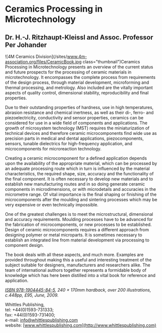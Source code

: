 # Ceramics Processing in Microtechnology

## Dr. H.-J. Ritzhaupt-Kleissl and Assoc. Professor Per Johander


![4M Ceramics Division](/sites/www.4m-association.org/files/CeramicBook.jpg class="thumbnail")Ceramics Processing in Microtechnology presents an overview of the current status and future prospects for the processing of ceramic materials in microtechnology. It encompasses the complete process from requirements of the design process, through material development, microforming and thermal processing, and metrology. Also included are the vitally important aspects of quality control, dimensional stability, reproducibility and final properties.  

Due to their outstanding properties of hardness, use in high temperatures, abrasion resistance and chemical inertness, as well as their di-, ferro- and piezoelectricity, conductivity and sensor properties, ceramics can be considered for use in a wide field of components and applications. The growth of microsystem technology (MST) requires the miniaturization of technical devices and therefore ceramic microcomponents find wide use as precision parts in medical and dental applications, piezocomponents, sensors, tunable dielectrics for high-frequency application, and microcomponents for microreaction technology.  

Creating a ceramic microcomponent for a defined application depends upon the availability of the appropriate material, which can be processed by an adequate processing route which in turn is influenced by the material characteristics, the required shape, size, accuracy and the functionality of the final component. It is often necessary to develop new materials and to establish new manufacturing routes and in so doing generate ceramic components in microdimensions, or with microdetails and accuracies in the micrometre range. Of vital importance is the final shaping or finishing of the microcomponents after the moulding and sintering processes which may be very expensive or even technically impossible.

One of the greatest challenges is to meet the microstructural, dimensional and accuracy requirements. Moulding processes have to be advanced for the fabrication of microcomponents, or new processes to be established. Design of ceramic microcomponents requires a different approach from designing polymer or metal microparts. It is sometimes necessary to establish an integrated line from material development via processing to component design. 

The book deals with all these aspects, and much more. Examples are provided throughout making this a useful and interesting treatment of the subject suitable for designers, manufacturers and researchers alike. The team of international authors together represents a formidable body of knowledge which has here been distilled into a vital book for reference and application.


*[ISBN 978-1904445-84-5](http://moo.whittlespublishing.com/whittles/item/4575 ), 240 × 170mm hardback, over 200 illustrations, c.448pp, £95, June, 2009.*

Whittles Publishing,  
tel: +44(0)1593-731333;  
fax: +44(0)1593-731400;  
e-mail: [info@whittlespublishing.com](mailto:info@whittlespublishing.com)  
website: [www.whittlespublishing.com](http://www.whittlespublishing.com)